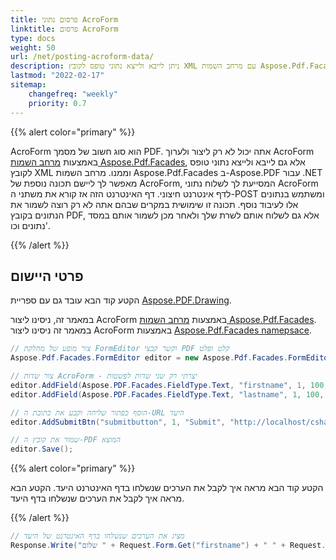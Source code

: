 ```yaml
---
title: פרסום נתוני AcroForm
linktitle: פרסום AcroForm
type: docs
weight: 50
url: /net/posting-acroform-data/
description: ניתן לייבא ולייצא נתוני טופס לקובץ XML עם מרחב השמות Aspose.Pdf.Facades ב-Aspose.PDF עבור .NET.
lastmod: "2022-02-17"
sitemap:
    changefreq: "weekly"
    priority: 0.7
---
```

<script type="application/ld+json">
{
    "@context": "https://schema.org",
    "@type": "TechArticle",
    "headline": "פרסום נתוני AcroForm",
    "alternativeHeadline": "יבוא ויצוא נתוני טופס לקובץ XML",
    "author": {
        "@type": "Person",
        "name": "אנסטסיה חולוב",
        "givenName": "אנסטסיה",
        "familyName": "חולוב",
        "url": "https://www.linkedin.com/in/anastasiia-holub-750430225/"
    },
    "genre": "יצירת מסמכי PDF",
    "keywords": "pdf, c#, פרסום נתוני acroform",
    "wordcount": "302",
    "proficiencyLevel": "מתחיל",
    "publisher": {
        "@type": "Organization",
        "name": "צוות מסמכים של Aspose.PDF",
        "url": "https://products.aspose.com/pdf",
        "logo": "https://www.aspose.cloud/templates/aspose/img/products/pdf/aspose_pdf-for-net.svg",
        "alternateName": "Aspose",
        "sameAs": [
            "https://facebook.com/aspose.pdf/",
            "https://twitter.com/asposepdf",
            "https://www.youtube.com/channel/UCmV9sEg_QWYPi6BJJs7ELOg/featured",
            "https://www.linkedin.com/company/aspose",
            "https://stackoverflow.com/questions/tagged/aspose",
            "https://aspose.quora.com/",
            "https://aspose.github.io/"
        ],
        "contactPoint": [
            {
                "@type": "ContactPoint",
                "telephone": "+1 903 306 1676",
                "contactType": "מכירות",
                "areaServed": "US",
                "availableLanguage": "en"
            },
            {
                "@type": "ContactPoint",
                "telephone": "+44 141 628 8900",
                "contactType": "מכירות",
                "areaServed": "GB",
                "availableLanguage": "en"
            },
            {
                "@type": "ContactPoint",
                "telephone": "+61 2 8006 6987",
                "contactType": "מכירות",
                "areaServed": "AU",
                "availableLanguage": "en"
            }
        ]
    },
    "url": "/net/posting-acroform-data/",
    "mainEntityOfPage": {
        "@type": "WebPage",
        "@id": "/net/posting-acroform-data/"
    },
    "dateModified": "2022-02-04",
    "description": "ניתן לייבא ולייצא נתוני טופס לקובץ XML עם מרחב השמות Aspose.Pdf.Facades ב-Aspose.PDF עבור .NET."
}
</script>

{{% alert color="primary" %}}

AcroForm הוא סוג חשוב של מסמך PDF. אתה יכול לא רק ליצור ולערוך AcroForm באמצעות [מרחב השמות Aspose.Pdf.Facades](https://docs-qa.aspose.com/display/pdftemp/Aspose.Pdf.Facades+namespace), אלא גם לייבא ולייצא נתוני טופס לקובץ XML וממנו. מרחב השמות Aspose.Pdf.Facades ב-Aspose.PDF עבור .NET מאפשר לך ליישם תכונה נוספת של AcroForm, המסייעת לך לשלוח נתוני AcroForm לדף אינטרנט חיצוני. דף האינטרנט הזה אז קורא את משתני ה-POST ומשתמש בנתונים אלו לעיבוד נוסף. תכונה זו שימושית במקרים שבהם אתה לא רק רוצה לשמור את הנתונים בקובץ PDF, אלא גם לשלוח אותם לשרת שלך ולאחר מכן לשמור אותם במסד נתונים וכו'.

{{% /alert %}}

## פרטי היישום

הקטע קוד הבא עובד גם עם ספריית [Aspose.PDF.Drawing](/pdf/net/drawing/).

במאמר זה, ניסינו ליצור AcroForm באמצעות [מרחב השמות Aspose.Pdf.Facades](https://docs-qa.aspose.com/display/pdftemp/Aspose.Pdf.Facades+namespace).
במאמר זה ניסינו ליצור AcroForm באמצעות [Aspose.Pdf.Facades namepsace](https://docs-qa.aspose.com/display/pdftemp/Aspose.Pdf.Facades+namespace).

```csharp
// צור מופע של מחלקת FormEditor וקשר קבצי PDF קלט ופלט
Aspose.Pdf.Facades.FormEditor editor = new Aspose.Pdf.Facades.FormEditor("input.pdf","output.pdf");

// צור שדות AcroForm - יצרתי רק שני שדות לפשטות
editor.AddField(Aspose.PDF.Facades.FieldType.Text, "firstname", 1, 100, 600, 200, 625);
editor.AddField(Aspose.PDF.Facades.FieldType.Text, "lastname", 1, 100, 550, 200, 575);

// הוסף כפתור שליחה וקבע את כתובת ה-URL היעד
editor.AddSubmitBtn("submitbutton", 1, "Submit", "http://localhost/csharptesting/show.aspx", 100, 450, 150, 475);

// שמור את קובץ ה-PDF המוצא
editor.Save();
```

{{% alert color="primary" %}}

הקטע קוד הבא מראה איך לקבל את הערכים שנשלחו בדף האינטרנט היעד.
הקטע הבא מראה איך לקבל את הערכים שנשלחו בדף היעד.

{{% /alert %}}

```csharp
// מציג את הערכים שנשלחו בדף האינטרנט של היעד
Response.Write("שלום " + Request.Form.Get("firstname") + " " + Request.Form.Get("lastname"));
```

<script type="application/ld+json">
{
    "@context": "http://schema.org",
    "@type": "SoftwareApplication",
    "name": "Aspose.PDF for .NET Library",
    "image": "https://www.aspose.cloud/templates/aspose/img/products/pdf/aspose_pdf-for-net.svg",
    "url": "https://www.aspose.com/",
    "publisher": {
        "@type": "Organization",
        "name": "Aspose.PDF",
        "url": "https://products.aspose.com/pdf",
        "logo": "https://www.aspose.cloud/templates/aspose/img/products/pdf/aspose_pdf-for-net.svg",
        "alternateName": "Aspose",
        "sameAs": [
            "https://facebook.com/aspose.pdf/",
            "https://twitter.com/asposepdf",
            "https://www.youtube.com/channel/UCmV9sEg_QWYPi6BJJs7ELOg/featured",
            "https://www.linkedin.com/company/aspose",
            "https://stackoverflow.com/questions/tagged/aspose",
            "https://aspose.quora.com/",
            "https://aspose.github.io/"
        ],
        "contactPoint": [
            {
                "@type": "ContactPoint",
                "telephone": "+1 903 306 1676",
                "contactType": "מכירות",
                "areaServed": "US",
                "availableLanguage": "en"
            },
            {
                "@type": "ContactPoint",
                "telephone": "+44 141 628 8900",
                "contactType": "מכירות",
                "areaServed": "GB",
                "availableLanguage": "en"
            },
            {
                "@type": "ContactPoint",
                "telephone": "+61 2 8006 6987",
                "contactType": "מכירות",
                "areaServed": "AU",
                "availableLanguage": "en"
            }
        ]
    },
    "offers": {
        "@type": "Offer",
        "price": "1199",
        "priceCurrency": "USD"
    },
    "applicationCategory": "ספריית עיבוד PDF ל-.NET",
    "downloadUrl": "https://www.nuget.org/packages/Aspose.PDF/",
    "operatingSystem": "Windows, MacOS, Linux",
    "screenshot": "https://docs.aspose.com/pdf/net/create-pdf-document/screenshot.png",
    "softwareVersion": "2022.1",
    "aggregateRating": {
        "@type": "AggregateRating",
        "ratingValue": "5",
        "ratingCount": "16"
    }
}
</script>

